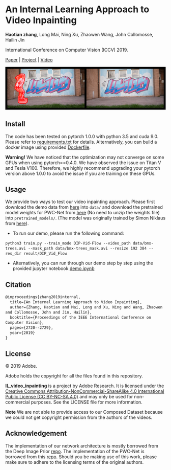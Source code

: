# An Internal Learning Approach to Video Inpainting
<strong>Haotian zhang</strong>, Long Mai, Ning Xu, Zhaowen Wang, John Collomosse, Hailin Jin 

International Conference on Computer Vision (ICCV) 2019. 

[Paper](https://arxiv.org/abs/1909.07957) |
[Project](https://cs.stanford.edu/~haotianz/research/video_inpainting/) |
[Video](https://youtu.be/-MQZayP5tc0) 

<img src="https://github.com/Haotianz94/IL_video_inpainting/blob/master/img/rollerblade.gif"/>

<!--[Youtube](https://www.youtube.com/watch?v=_tVhCWGN7s4)-->

## Install
The code has been tested on pytorch 1.0.0 with python 3.5 and cuda 9.0. Please refer to [requirements.txt](https://github.com/Haotianz94/IL_video_inpainting/blob/master/requirements.txt) for details. Alternatively, you can build a docker image using provided [Dockerfile](https://github.com/Haotianz94/IL_video_inpainting/blob/master/Dockerfile).

<strong>Warning!</strong> We have noticed that the optimization may not converge on some GPUs when using pytorch==0.4.0. We have observed the issue on Titan V and Tesla V100. Therefore, we highly recommend upgrading your pytorch version above 1.0.0 to avoid the issue if you are training on these GPUs. 



## Usage
We provide two ways to test our video inpainting approach. Please first download the demo data from [here](https://drive.google.com/file/d/1MJDCjj1aIUbW0OK9UnewhXlkKX9zllQd/view?usp=sharing) into `data/` and download the pretrained model weights for PWC-Net from [here](https://drive.google.com/file/d/1XPaqITtUV11WpOpX1PeCkS4zdjI5tKb8/view?usp=sharing) (No need to unzip the weights file) into `pretrained_models/`. (The model was originally trained by Simon Niklaus from [here](https://github.com/sniklaus/pytorch-pwc)).

* To run our demo, please run the following command:
```
python3 train.py --train_mode DIP-Vid-Flow --video_path data/bmx-trees.avi --mask_path data/bmx-trees_mask.avi --resize 192 384 --res_dir result/DIP_Vid_Flow
```

* Alternatively, you can run through our demo step by step using the provided jupyter notebook [demo.ipynb](https://github.com/Haotianz94/IL_video_inpainting/blob/master/demo.ipynb)


## Citation
```
@inproceedings{zhang2019internal,
  title={An Internal Learning Approach to Video Inpainting},
  author={Zhang, Haotian and Mai, Long and Xu, Ning and Wang, Zhaowen and Collomosse, John and Jin, Hailin},
  booktitle={Proceedings of the IEEE International Conference on Computer Vision},
  pages={2720--2729},
  year={2019}
}
```


## License
© 2019 Adobe. 

Adobe holds the copyright for all the files found in this repository.

<strong>IL_video_inpainting</strong> is a project by Adobe Research. It is licensed under the [Creative Commons Attribution-NonCommercial-ShareAlike 4.0 International Public License (CC BY-NC-SA 4.0)](https://creativecommons.org/licenses/by-nc-sa/4.0/legalcode) and may only be used for non-commercial purposes. See the LICENSE file for more information.

<strong>Note</strong> We are not able to provide access to our Composed Dataset because we could not get copyright permission from the authors of the videos.

## Acknowledgement
The implementation of our network architecture is mostly borrowed from the Deep Image Prior [repo](https://github.com/DmitryUlyanov/deep-image-prior). The implementation of the PWC-Net is borrowed from this [repo](https://github.com/sniklaus/pytorch-pwc). Should you be making use of this work, please make sure to adhere to the licensing terms of the original authors.

